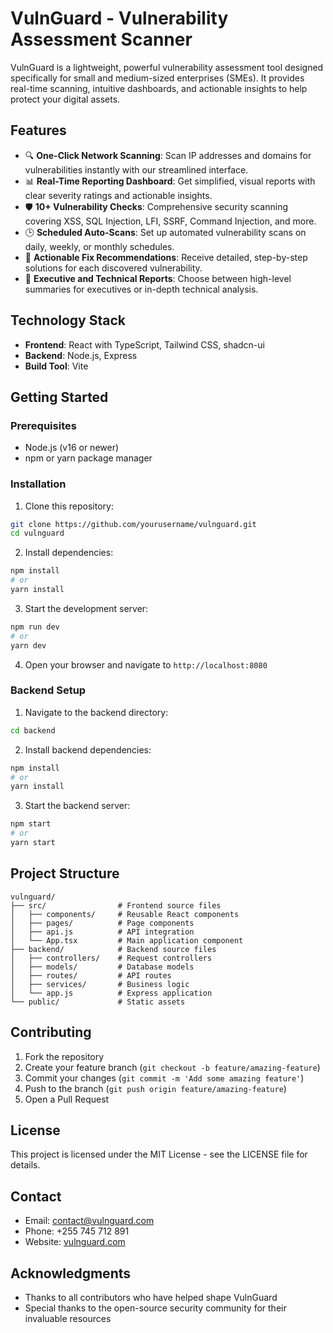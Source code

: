 
# VulnGuard - Vulnerability Assessment Scanner

VulnGuard is a lightweight, powerful vulnerability assessment tool designed specifically for small and medium-sized enterprises (SMEs). It provides real-time scanning, intuitive dashboards, and actionable insights to help protect your digital assets.

## Features

- 🔍 **One-Click Network Scanning**: Scan IP addresses and domains for vulnerabilities instantly with our streamlined interface.
- 📊 **Real-Time Reporting Dashboard**: Get simplified, visual reports with clear severity ratings and actionable insights.
- 🛡️ **10+ Vulnerability Checks**: Comprehensive security scanning covering XSS, SQL Injection, LFI, SSRF, Command Injection, and more.
- 🕒 **Scheduled Auto-Scans**: Set up automated vulnerability scans on daily, weekly, or monthly schedules.
- 🔧 **Actionable Fix Recommendations**: Receive detailed, step-by-step solutions for each discovered vulnerability.
- 📄 **Executive and Technical Reports**: Choose between high-level summaries for executives or in-depth technical analysis.

## Technology Stack

- **Frontend**: React with TypeScript, Tailwind CSS, shadcn-ui
- **Backend**: Node.js, Express
- **Build Tool**: Vite

## Getting Started

### Prerequisites

- Node.js (v16 or newer)
- npm or yarn package manager

### Installation

1. Clone this repository:
```bash
git clone https://github.com/yourusername/vulnguard.git
cd vulnguard
```

2. Install dependencies:
```bash
npm install
# or
yarn install
```

3. Start the development server:
```bash
npm run dev
# or
yarn dev
```

4. Open your browser and navigate to `http://localhost:8080`

### Backend Setup

1. Navigate to the backend directory:
```bash
cd backend
```

2. Install backend dependencies:
```bash
npm install
# or
yarn install
```

3. Start the backend server:
```bash
npm start
# or
yarn start
```

## Project Structure

```
vulnguard/
├── src/                # Frontend source files
│   ├── components/     # Reusable React components
│   ├── pages/          # Page components
│   ├── api.js          # API integration
│   └── App.tsx         # Main application component
├── backend/            # Backend source files
│   ├── controllers/    # Request controllers
│   ├── models/         # Database models
│   ├── routes/         # API routes
│   ├── services/       # Business logic
│   └── app.js          # Express application
└── public/             # Static assets
```

## Contributing

1. Fork the repository
2. Create your feature branch (`git checkout -b feature/amazing-feature`)
3. Commit your changes (`git commit -m 'Add some amazing feature'`)
4. Push to the branch (`git push origin feature/amazing-feature`)
5. Open a Pull Request

## License

This project is licensed under the MIT License - see the LICENSE file for details.

## Contact

- Email: contact@vulnguard.com
- Phone: +255 745 712 891
- Website: [vulnguard.com](https://vulnguard.com)

## Acknowledgments

- Thanks to all contributors who have helped shape VulnGuard
- Special thanks to the open-source security community for their invaluable resources

